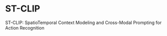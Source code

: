 # ST-CLIP
ST-CLIP: SpatioTemporal Context Modeling and Cross-Modal Prompting for Action Recognition
